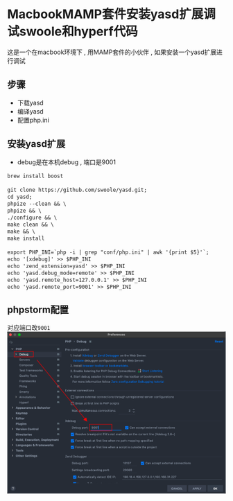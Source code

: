 # MacbookMAMP套件安装yasd扩展调试swoole和hyperf代码


这是一个在macbook环境下 , 用MAMP套件的小伙伴 , 如果安装一个yasd扩展进行调试

## 步骤
* 下载yasd
* 编译yasd
* 配置php.ini

## 安装yasd扩展
* debug是在本机debug , 端口是9001
```shell
brew install boost

git clone https://github.com/swoole/yasd.git;
cd yasd;
phpize --clean && \
phpize && \
./configure && \
make clean && \
make && \
make install

export PHP_INI=`php -i | grep "conf/php.ini" | awk '{print $5}'`;
echo '[xdebug]' >> $PHP_INI
echo 'zend_extension=yasd' >> $PHP_INI
echo 'yasd.debug_mode=remote' >> $PHP_INI
echo 'yasd.remote_host=127.0.0.1' >> $PHP_INI
echo 'yasd.remote_port=9001' >> $PHP_INI
```


## phpstorm配置
对应端口改```9001```
![/images/posts/MacbookMAMP套件安装yasd扩展调试swoole和hyperf代码/phpstorm_debug_port_setting.png](/images/posts/MacbookMAMP套件安装yasd扩展调试swoole和hyperf代码/phpstorm_debug_port_setting.png)


